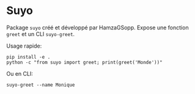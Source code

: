 # Suyo

Package `suyo` créé et développé par HamzaGSopp. Expose une fonction `greet` et un CLI `suyo-greet`.

Usage rapide:

    pip install -e .
    python -c "from suyo import greet; print(greet('Monde'))"

Ou en CLI:

    suyo-greet --name Monique
